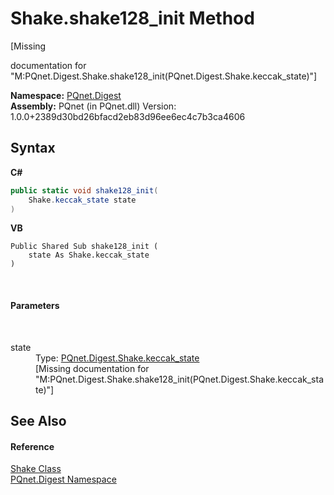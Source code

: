 # Shake.shake128_init Method 
 

\[Missing <summary> documentation for "M:PQnet.Digest.Shake.shake128_init(PQnet.Digest.Shake.keccak_state)"\]

**Namespace:**&nbsp;<a href="21efb5f0-8611-9eaa-4575-81fa5c4164b4.md">PQnet.Digest</a><br />**Assembly:**&nbsp;PQnet (in PQnet.dll) Version: 1.0.0+2389d30bd26bfacd2eb83d96ee6ec4c7b3ca4606

## Syntax

**C#**<br />
``` C#
public static void shake128_init(
	Shake.keccak_state state
)
```

**VB**<br />
``` VB
Public Shared Sub shake128_init ( 
	state As Shake.keccak_state
)
```

<br />

#### Parameters
&nbsp;<dl><dt>state</dt><dd>Type: <a href="1ae1bd35-7a8a-534f-8493-83b37fccc479.md">PQnet.Digest.Shake.keccak_state</a><br />\[Missing <param name="state"/> documentation for "M:PQnet.Digest.Shake.shake128_init(PQnet.Digest.Shake.keccak_state)"\]</dd></dl>

## See Also


#### Reference
<a href="23f04087-7075-c1be-bf7b-dec72f7a4cd1.md">Shake Class</a><br /><a href="21efb5f0-8611-9eaa-4575-81fa5c4164b4.md">PQnet.Digest Namespace</a><br />